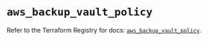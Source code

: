# `aws_backup_vault_policy`

Refer to the Terraform Registry for docs: [`aws_backup_vault_policy`](https://registry.terraform.io/providers/hashicorp/aws/5.96.0/docs/resources/backup_vault_policy).

